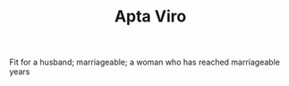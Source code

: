 ---
title: Apta Viro
permalink: "/definitions/apta-viro.html"
body: Fit for a husband; marriageable; a woman who has reached marriageable years
published_at: '2018-07-07'
layout: post
---